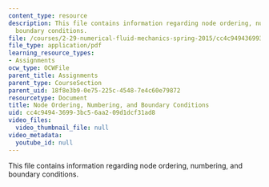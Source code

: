 ```yaml
---
content_type: resource
description: This file contains information regarding node ordering, numbering, and
  boundary conditions.
file: /courses/2-29-numerical-fluid-mechanics-spring-2015/cc4c949436993bc56aa209d1dcf31ad8_MIT2_29S15_Node_Ordering.pdf
file_type: application/pdf
learning_resource_types:
- Assignments
ocw_type: OCWFile
parent_title: Assignments
parent_type: CourseSection
parent_uid: 18f8e3b9-0e75-225c-4548-7e4c60e79872
resourcetype: Document
title: Node Ordering, Numbering, and Boundary Conditions
uid: cc4c9494-3699-3bc5-6aa2-09d1dcf31ad8
video_files:
  video_thumbnail_file: null
video_metadata:
  youtube_id: null
---
```

This file contains information regarding node ordering, numbering, and boundary conditions.

